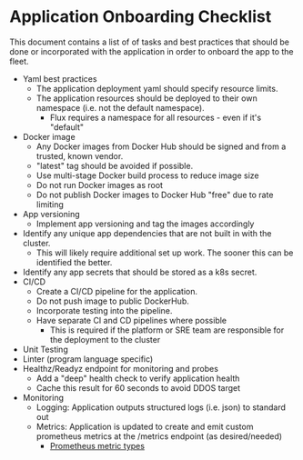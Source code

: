 # Application Onboarding Checklist

This document contains a list of of tasks and best practices that should be done or incorporated with the application in order to onboard the app to the fleet.

* Yaml best practices
  * The application deployment yaml should specify resource limits.
  * The application resources should be deployed to their own namespace (i.e. not the default namespace).
    * Flux requires a namespace for all resources - even if it's "default"
* Docker image
  * Any Docker images from Docker Hub should be signed and from a trusted, known vendor.
  * "latest" tag should be avoided if possible.
  * Use multi-stage Docker build process to reduce image size
  * Do not run Docker images as root
  * Do not publish Docker images to Docker Hub "free" due to rate limiting
* App versioning
  * Implement app versioning and tag the images accordingly
* Identify any unique app dependencies that are not built in with the cluster.
  * This will likely require additional set up work. The sooner this can be identified the better.
* Identify any app secrets that should be stored as a k8s secret.
* CI/CD
  * Create a CI/CD pipeline for the application.
  * Do not push image to public DockerHub.
  * Incorporate testing into the pipeline.
  * Have separate CI and CD pipelines where possible
    * This is required if the platform or SRE team are responsible for the deployment to the cluster
* Unit Testing
* Linter (program language specific)
* Healthz/Readyz endpoint for monitoring and probes
  * Add a "deep" health check to verify application health
  * Cache this result for 60 seconds to avoid DDOS target
* Monitoring
  * Logging: Application outputs structured logs (i.e. json) to standard out
  * Metrics: Application is updated to create and emit custom prometheus metrics at the /metrics endpoint (as desired/needed)
    * [Prometheus metric types](https://prometheus.io/docs/concepts/metric_types/)

